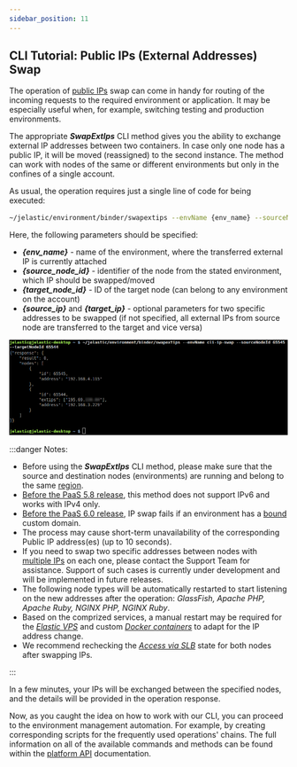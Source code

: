 ```yaml
---
sidebar_position: 11
---
```


## CLI Tutorial: Public IPs (External Addresses) Swap

The operation of [public IPs](https://cloudmydc.com/) swap can come in handy for routing of the incoming requests to the required environment or application. It may be especially useful when, for example, switching testing and production environments.

The appropriate **_SwapExtIps_** CLI method gives you the ability to exchange external IP addresses between two containers. In case only one node has a public IP, it will be moved (reassigned) to the second instance. The method can work with nodes of the same or different environments but only in the confines of a single account.

As usual, the operation requires just a single line of code for being executed:

```bash
~/jelastic/environment/binder/swapextips --envName {env_name} --sourceNodeId {source_node_id} --targetNodeId {target_node_id} [--sourceIp {source_ip}] [--targetIp {target_ip}]
```

Here, the following parameters should be specified:

- **_{env_name}_** - name of the environment, where the transferred external IP is currently attached
- **_{source_node_id}_** - identifier of the node from the stated environment, which IP should be swapped/moved
- **_{target_node_id}_** - ID of the target node (can belong to any environment on the account)
- **_{source_ip}_** and **_{target_ip}_** - optional parameters for two specific addresses to be swapped (if not specified, all external IPs from source node are transferred to the target and vice versa)

<div style={{
    display:'flex',
    justifyContent: 'center',
    margin: '0 0 1rem 0'
}}>

![Locale Dropdown](./img/SwapPublicIPs/01-cli-swap-external-ip.png)

</div>

:::danger Notes:

- Before using the **_SwapExtIps_** CLI method, please make sure that the source and destination nodes (environments) are running and belong to the same [region](https://cloudmydc.com/).
- <u>Before the PaaS 5.8 release</u>, this method does not support IPv6 and works with IPv4 only.
- <u>Before the PaaS 6.0 release</u>, IP swap fails if an environment has a [bound](https://cloudmydc.com/) custom domain.
- The process may cause short-term unavailability of the corresponding Public IP address(es) (up to 10 seconds).
- If you need to swap two specific addresses between nodes with [multiple IPs](https://cloudmydc.com/) on each one, please contact the Support Team for assistance. Support of such cases is currently under development and will be implemented in future releases.
- The following node types will be automatically restarted to start listening on the new addresses after the operation: _GlassFish, Apache PHP, Apache Ruby, NGINX PHP, NGINX Ruby_.
- Based on the comprized services, a manual restart may be required for the [_Elastic VPS_](https://cloudmydc.com/) and custom [_Docker containers_](https://cloudmydc.com/) to adapt for the IP address change.
- We recommend rechecking the [_Access via SLB_](https://cloudmydc.com/) state for both nodes after swapping IPs.

:::

In a few minutes, your IPs will be exchanged between the specified nodes, and the details will be provided in the operation response.

Now, as you caught the idea on how to work with our CLI, you can proceed to the environment management automation. For example, by creating corresponding scripts for the frequently used operations' chains. The full information on all of the available commands and methods can be found within the [platform API](https://cloudmydc.com/) documentation.
